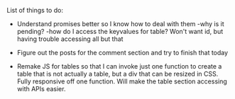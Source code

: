 List of things to do:

- Understand promises better so I know how to deal with them
  -why is it pending?
  -how do I access the keyvalues for table? Won't want id, but having trouble accessing all but that

- Figure out the posts for the comment section and try to finish that today

- Remake JS for tables so that I can invoke just one function to create a table that is not actually a table, but a div that can be resized in CSS. Fully responsive off one function. Will make the table section accessing with APIs easier.
